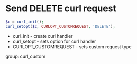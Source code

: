 # Send DELETE curl request

```php
$c = curl_init();
curl_setopt($c, CURLOPT_CUSTOMREQUEST, 'DELETE');
```

- curl_init - create curl handler
- curl_setopt - sets option for curl handler
- CURLOPT_CUSTOMREQUEST - sets custom request type

group: curl_custom

